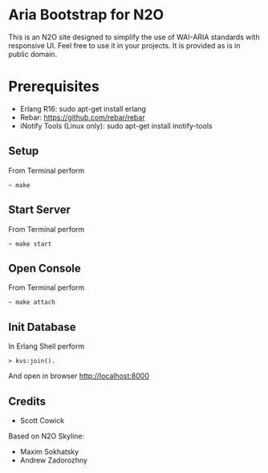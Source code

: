Aria Bootstrap for N2O
=============================================

This is an N2O site designed to simplify the use of WAI-ARIA standards with responsive UI.
Feel free to use it in your projects. It is provided as is in public domain.

Prerequisites
=============

* Erlang R16: sudo apt-get install erlang
* Rebar: https://github.com/rebar/rebar
* iNotify Tools (Linux only): sudo apt-get install inotify-tools

Setup
-----

From Terminal perform

    ~ make

Start Server
------------

From Terminal perform

    ~ make start

Open Console
------------

From Terminal perform

    ~ make attach

Init Database
-------------

In Erlang Shell perform

    > kvs:join().

And open in browser [http://localhost:8000](http://localhost:8000)

Credits
-------

* Scott Cowick

Based on N2O Skyline:
* Maxim Sokhatsky
* Andrew Zadorozhny
